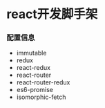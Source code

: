 # react开发脚手架
### 配置信息
* immutable
* redux
* react-redux
* react-router
* react-router-redux
* es6-promise
* isomorphic-fetch